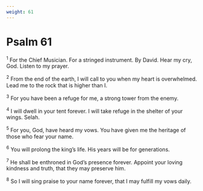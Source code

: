 ```yaml
---
weight: 61
---
```


# Psalm 61

<sup>1</sup> For the Chief Musician. For a stringed instrument. By David. Hear my cry, God. Listen to my prayer. 

<sup>2</sup> From the end of the earth, I will call to you when my heart is overwhelmed. Lead me to the rock that is higher than I. 

<sup>3</sup> For you have been a refuge for me, a strong tower from the enemy. 

<sup>4</sup> I will dwell in your tent forever. I will take refuge in the shelter of your wings. Selah. 

<sup>5</sup> For you, God, have heard my vows. You have given me the heritage of those who fear your name. 

<sup>6</sup> You will prolong the king’s life. His years will be for generations. 

<sup>7</sup> He shall be enthroned in God’s presence forever. Appoint your loving kindness and truth, that they may preserve him. 

<sup>8</sup> So I will sing praise to your name forever, that I may fulfill my vows daily. 


